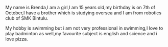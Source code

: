 


My name is Brenda,I am a girl,I am 15 years old,my birthday is on 7th of October,I have a brother which is studying oversea and I am from robotics club of SMK Bintulu.

  My hobby is swimming but i am not very professional in swimming,I love to play badminton as well,my favourite subject is english and science and i love pizza.
